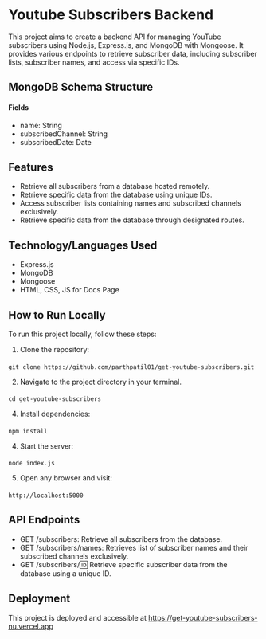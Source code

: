 # Youtube Subscribers Backend

This project aims to create a backend API for managing YouTube subscribers using Node.js, Express.js, and MongoDB with Mongoose. It provides various endpoints to retrieve subscriber data, including subscriber lists, subscriber names, and access via specific IDs.

## MongoDB Schema Structure
#### Fields

 * name: String
 * subscribedChannel: String
 * subscribedDate: Date

## Features

* Retrieve all subscribers from a database hosted remotely.
* Retrieve specific data from the database using unique IDs.
* Access subscriber lists containing names and subscribed channels exclusively.
* Retrieve specific data from the database through designated routes.

## Technology/Languages Used
* Express.js
* MongoDB
* Mongoose
* HTML, CSS, JS for Docs Page

## How to Run Locally
To run this project locally, follow these steps:

1. Clone the repository:
####
    git clone https://github.com/parthpatil01/get-youtube-subscribers.git
    
2. Navigate to the project directory in your terminal.
####
    cd get-youtube-subscribers

4. Install dependencies:
####
    npm install
    
4. Start the server:
####  
    node index.js
    
5. Open any browser and visit:
####
    http://localhost:5000


## API Endpoints

* GET /subscribers: Retrieve all subscribers from the database.
* GET /subscribers/names: Retrieves list of subscriber names and their subscribed channels exclusively.
* GET /subscribers/:id: Retrieve specific subscriber data from the database using a unique ID.


## Deployment
This project is deployed and accessible at https://get-youtube-subscribers-nu.vercel.app
